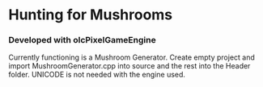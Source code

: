 <h1>Hunting for Mushrooms</h1>
<h3>Developed with olcPixelGameEngine</h3>
<p>Currently functioning is a Mushroom Generator. Create empty project and import MushroomGenerator.cpp into source
and the rest into the Header folder. UNICODE is not needed with the engine used. 
</p>